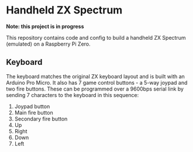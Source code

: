 # Handheld ZX Spectrum

**Note: this project is in progress**

This repository contains code and config to build a handheld ZX Spectrum (emulated) on a Raspberry Pi Zero.

## Keyboard

The keyboard matches the original ZX keyboard layout and is built with an Arduino Pro Micro.  It also has 7 game control buttons - a 5-way joypad and two fire buttons.  These can be programmed over a 9600bps serial link by sending 7 characters to the keyboard in this sequence:

 1. Joypad button
 2. Main fire button
 3. Secondary fire button
 4. Up
 5. Right
 6. Down
 7. Left
